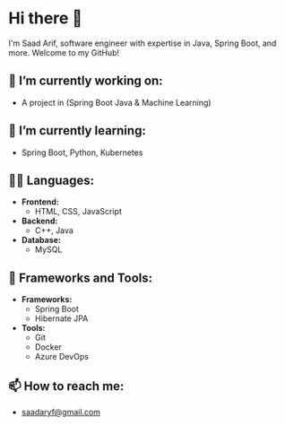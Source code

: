 # Hi there 👋
I'm Saad Arif, software engineer with expertise in Java, Spring Boot, and more. Welcome to my GitHub!
## 🔭 I’m currently working on:
- A project in (Spring Boot Java & Machine Learning)
## 🌱 I’m currently learning:
- Spring Boot, Python, Kubernetes
## 🧑‍💻 Languages:
- **Frontend:**
  - HTML, CSS, JavaScript
- **Backend:**
  - C++, Java
- **Database:**
  - MySQL
## 🚀 Frameworks and Tools:
- **Frameworks:**
  - Spring Boot
  - Hibernate JPA
- **Tools:**
  - Git
  - Docker
  - Azure DevOps
## 📫 How to reach me:
- saadaryf@gmail.com

